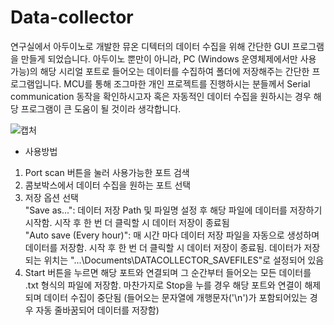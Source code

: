 # Data-collector
연구실에서 아두이노로 개발한 뮤온 디텍터의 데이터 수집을 위해 간단한 GUI 프로그램을 만들게 되었습니다. 
아두이노 뿐만이 아니라, PC (Windows 운영체제에서만 사용 가능)의 해당 시리얼 포트로 들어오는 데이터를 수집하여 폴더에 저장해주는 간단한 프로그램입니다.
MCU를 통해 조그마한 개인 프로젝트를 진행하시는 분들께서 Serial communication 동작을 확인하시고자 혹은 자동적인 데이터 수집을 원하시는 경우 해당 프로그램이 큰 도움이 될 것이라 생각합니다.

![캡처](https://user-images.githubusercontent.com/54430715/77289992-7f469500-6d1e-11ea-9673-4d6cc1b13ea7.PNG)

- 사용방법
1) Port scan 버튼을 눌러 사용가능한 포트 검색
2) 콤보박스에서 데이터 수집을 원하는 포트 선택
3) 저장 옵션 선택  
   "Save as...": 데이터 저장 Path 및 파일명 설정 후 해당 파일에 데이터를 저장하기 시작함. 시작 후 한 번 더 클릭할 시 데이터 저장이 종료됨  
   "Auto save (Every hour)": 매 시간 마다 데이터 저장 파일을 자동으로 생성하며 데이터를 저장함. 시작 후 한 번 더 클릭할 시 데이터 저장이 종료됨. 데이터가 저장되는 위치는 "...\Documents\DATACOLLECTOR_SAVEFILES"로 설정되어 있음
4) Start 버튼을 누르면 해당 포트와 연결되며 그 순간부터 들어오는 모든 데이터를 .txt 형식의 파일에 저장함. 마찬가지로 Stop을 누를 경우 해당 포트와 연결이 해제되며 데이터 수집이 중단됨 (들어오는 문자열에 개행문자('\n')가 포함되어있는 경우 자동 줄바꿈되어 데이터를 저장함)
